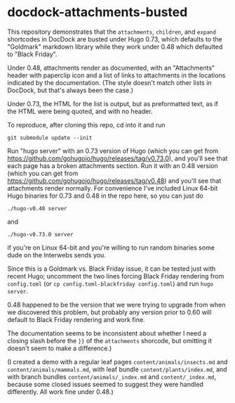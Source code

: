 # docdock-attachments-busted

This repository demonstrates that the `attachments`, `children`,
and `expand` shortcodes in DocDock are busted under Hugo 0.73, which
defaults to the "Goldmark" markdown library while they work under 0.48
which defaulted to "Black Friday".

Under 0.48, attachments render as documented, with an "Attachments"
header with paperclip icon and a list of links to attachments in the
locations indicated by the documentation.  (The style doesn't match
other lists in DocDock, but that's always been the case.)

Under 0.73, the HTML for the list is output, but as preformatted text,
as if the HTML were being quoted, and with no header.

To reproduce, after cloning this repo, cd into it and run

    git submodule update --init

Run "hugo server" with an 0.73 version of Hugo (which you can get
from https://github.com/gohugoio/hugo/releases/tag/v0.73.0),
and you'll see that each page has a broken attachments
section.  Run it with an 0.48 version (which you can get from
https://github.com/gohugoio/hugo/releases/tag/v0.48) and you'll see that
attachments render normally.  For convenience I've included Linux 64-bit
Hugo binaries for 0.73 and 0.48 in the repo here, so you can just do

    ./hugo-v0.48 server

and

    ./hugo-v0.73.0 server

if you're on Linux 64-bit and you're willing to run random binaries some
dude on the Interwebs sends you.

Since this is a Goldmark vs. Black Friday issue, it can be tested just
with recent Hugo; uncomment the two lines forcing Black Friday rendering
from `config.toml` (or `cp config.toml-blackfriday config.toml`) and run
`hugo server`.

0.48 happened to be the version that we were trying to upgrade from when
we discovered this problem, but probably any version prior to 0.60 will
default to Black Friday rendering and work fine.

The documentation seems to be inconsistent about whether I need a closing
slash before the `}}` of the `attachments` shorcode, but omitting it
doesn't seem to make a difference.)

(I created a demo with a regular leaf pages `content/animals/insects.md`
and `content/animals/mammals.md`, with leaf bundle `content/plants/index.md`,
and with branch bundles `content/animals/_index.md` and `content/_index.md`,
because some closed issues seemed to suggest they were handled
differently.  All work fine under 0.48.)


